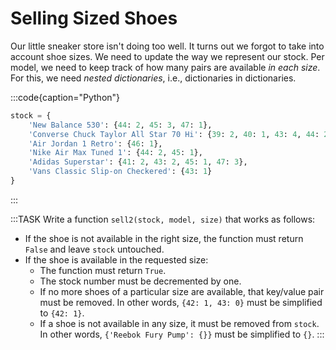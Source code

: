 # Selling Sized Shoes

Our little sneaker store isn't doing too well.
It turns out we forgot to take into account shoe sizes.
We need to update the way we represent our stock.
Per model, we need to keep track of how many pairs are available *in each size*.
For this, we need *nested dictionaries*, i.e., dictionaries in dictionaries.

:::code{caption="Python"}

```python
stock = {
    'New Balance 530': {44: 2, 45: 3, 47: 1},
    'Converse Chuck Taylor All Star 70 Hi': {39: 2, 40: 1, 43: 4, 44: 2},
    'Air Jordan 1 Retro': {46: 1},
    'Nike Air Max Tuned 1': {44: 2, 45: 1},
    'Adidas Superstar': {41: 2, 43: 2, 45: 1, 47: 3},
    'Vans Classic Slip-on Checkered': {43: 1}
}
```

:::

:::TASK
Write a function `sell2(stock, model, size)` that works as follows:

* If the shoe is not available in the right size, the function must return `False` and leave `stock` untouched.
* If the shoe is available in the requested size:
  * The function must return `True`.
  * The stock number must be decremented by one.
  * If no more shoes of a particular size are available, that key/value pair must be removed.
    In other words, `{42: 1, 43: 0}` must be simplified to `{42: 1}`.
  * If a shoe is not available in any size, it must be removed from `stock`.
    In other words, `{'Reebok Fury Pump': {}}` must be simplified to `{}`.
:::
